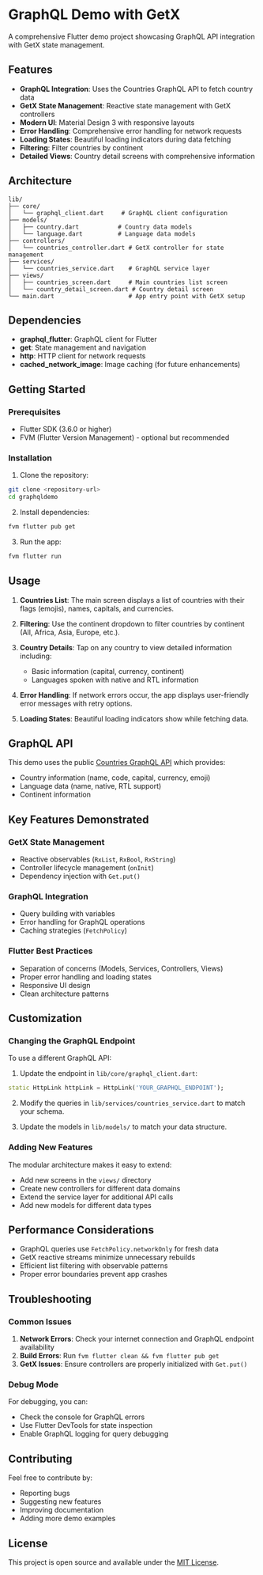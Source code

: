 # GraphQL Demo with GetX

A comprehensive Flutter demo project showcasing GraphQL API integration with GetX state management.

## Features

- **GraphQL Integration**: Uses the Countries GraphQL API to fetch country data
- **GetX State Management**: Reactive state management with GetX controllers
- **Modern UI**: Material Design 3 with responsive layouts
- **Error Handling**: Comprehensive error handling for network requests
- **Loading States**: Beautiful loading indicators during data fetching
- **Filtering**: Filter countries by continent
- **Detailed Views**: Country detail screens with comprehensive information

## Architecture

```
lib/
├── core/
│   └── graphql_client.dart     # GraphQL client configuration
├── models/
│   ├── country.dart           # Country data models
│   └── language.dart          # Language data models
├── controllers/
│   └── countries_controller.dart # GetX controller for state management
├── services/
│   └── countries_service.dart    # GraphQL service layer
├── views/
│   ├── countries_screen.dart     # Main countries list screen
│   └── country_detail_screen.dart # Country detail screen
└── main.dart                     # App entry point with GetX setup
```

## Dependencies

- **graphql_flutter**: GraphQL client for Flutter
- **get**: State management and navigation
- **http**: HTTP client for network requests
- **cached_network_image**: Image caching (for future enhancements)

## Getting Started

### Prerequisites

- Flutter SDK (3.6.0 or higher)
- FVM (Flutter Version Management) - optional but recommended

### Installation

1. Clone the repository:
```bash
git clone <repository-url>
cd graphqldemo
```

2. Install dependencies:
```bash
fvm flutter pub get
```

3. Run the app:
```bash
fvm flutter run
```

## Usage

1. **Countries List**: The main screen displays a list of countries with their flags (emojis), names, capitals, and currencies.

2. **Filtering**: Use the continent dropdown to filter countries by continent (All, Africa, Asia, Europe, etc.).

3. **Country Details**: Tap on any country to view detailed information including:
   - Basic information (capital, currency, continent)
   - Languages spoken with native and RTL information

4. **Error Handling**: If network errors occur, the app displays user-friendly error messages with retry options.

5. **Loading States**: Beautiful loading indicators show while fetching data.

## GraphQL API

This demo uses the public [Countries GraphQL API](https://countries.trevorblades.com/graphql) which provides:

- Country information (name, code, capital, currency, emoji)
- Language data (name, native, RTL support)
- Continent information

## Key Features Demonstrated

### GetX State Management
- Reactive observables (`RxList`, `RxBool`, `RxString`)
- Controller lifecycle management (`onInit`)
- Dependency injection with `Get.put()`

### GraphQL Integration
- Query building with variables
- Error handling for GraphQL operations
- Caching strategies (`FetchPolicy`)

### Flutter Best Practices
- Separation of concerns (Models, Services, Controllers, Views)
- Proper error handling and loading states
- Responsive UI design
- Clean architecture patterns

## Customization

### Changing the GraphQL Endpoint

To use a different GraphQL API:

1. Update the endpoint in `lib/core/graphql_client.dart`:
```dart
static HttpLink httpLink = HttpLink('YOUR_GRAPHQL_ENDPOINT');
```

2. Modify the queries in `lib/services/countries_service.dart` to match your schema.

3. Update the models in `lib/models/` to match your data structure.

### Adding New Features

The modular architecture makes it easy to extend:

- Add new screens in the `views/` directory
- Create new controllers for different data domains
- Extend the service layer for additional API calls
- Add new models for different data types

## Performance Considerations

- GraphQL queries use `FetchPolicy.networkOnly` for fresh data
- GetX reactive streams minimize unnecessary rebuilds
- Efficient list filtering with observable patterns
- Proper error boundaries prevent app crashes

## Troubleshooting

### Common Issues

1. **Network Errors**: Check your internet connection and GraphQL endpoint availability
2. **Build Errors**: Run `fvm flutter clean && fvm flutter pub get`
3. **GetX Issues**: Ensure controllers are properly initialized with `Get.put()`

### Debug Mode

For debugging, you can:
- Check the console for GraphQL errors
- Use Flutter DevTools for state inspection
- Enable GraphQL logging for query debugging

## Contributing

Feel free to contribute by:
- Reporting bugs
- Suggesting new features
- Improving documentation
- Adding more demo examples

## License

This project is open source and available under the [MIT License](LICENSE).
